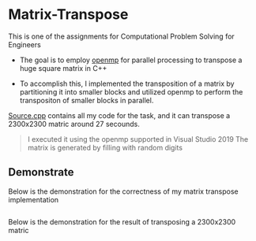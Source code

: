 # Matrix-Transpose

This is one of the assignments for Computational Problem Solving for Engineers

* The goal is to employ [openmp](https://www.openmp.org/) for parallel processing to transpose a huge square matrix in C++

* To accomplish this, I implemented the transposition of a matrix by partitioning it into smaller blocks and utilized openmp to perform the transpositon of smaller blocks in parallel.


[Source.cpp](Source.cpp) contains all my code for the task, and it can transpose a 2300x2300 matric around 27 secounds.

> I executed it using the openmp supported in Visual Studio 2019
> The matrix is generated by filling with random digits


## Demonstrate
Below is the demonstration for the correctness of my matrix transpose implementation
<p>
  <img source="demo_N_4.png" />
</p>

Below is the demonstration for the result of transposing a 2300x2300 matric
<p>
  <img source="demo_N_23000.png" />
</p>
